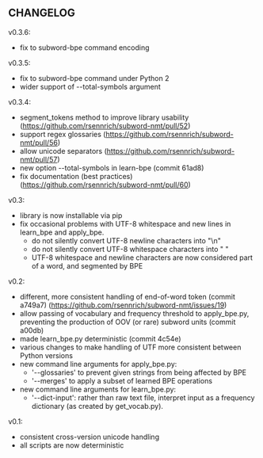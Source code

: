 CHANGELOG
---------

v0.3.6:
  - fix to subword-bpe command encoding

v0.3.5:
  - fix to subword-bpe command under Python 2
  - wider support of --total-symbols argument

v0.3.4:
  - segment_tokens method to improve library usability (https://github.com/rsennrich/subword-nmt/pull/52)
  - support regex glossaries (https://github.com/rsennrich/subword-nmt/pull/56)
  - allow unicode separators (https://github.com/rsennrich/subword-nmt/pull/57)
  - new option --total-symbols in learn-bpe (commit 61ad8)
  - fix documentation (best practices) (https://github.com/rsennrich/subword-nmt/pull/60)

v0.3:
 - library is now installable via pip
 - fix occasional problems with UTF-8 whitespace and new lines in learn_bpe and apply_bpe.
   - do not silently convert UTF-8 newline characters into "\n"
   - do not silently convert UTF-8 whitespace characters into " "
   - UTF-8 whitespace and newline characters are now considered part of a word, and segmented by BPE

v0.2:
 - different, more consistent handling of end-of-word token (commit a749a7) (https://github.com/rsennrich/subword-nmt/issues/19)
 - allow passing of vocabulary and frequency threshold to apply_bpe.py, preventing the production of OOV (or rare) subword units (commit a00db)
 - made learn_bpe.py deterministic (commit 4c54e)
 - various changes to make handling of UTF more consistent between Python versions
 - new command line arguments for apply_bpe.py:
   - '--glossaries' to prevent given strings from being affected by BPE
   - '--merges' to apply a subset of learned BPE operations
 - new command line arguments for learn_bpe.py:
   - '--dict-input': rather than raw text file, interpret input as a frequency dictionary (as created by get_vocab.py).


v0.1:
 - consistent cross-version unicode handling
 - all scripts are now deterministic
